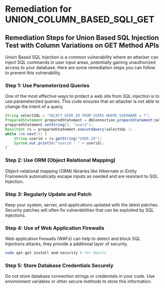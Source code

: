 # Remediation for UNION_COLUMN_BASED_SQLI_GET

## Remediation Steps for Union Based SQL Injection Test with Column Variations on GET Method APIs
Union Based SQL Injection is a common vulnerability where an attacker can inject SQL commands in user input areas, potentially gaining unauthorized access to your database. Here are some remediation steps you can follow to prevent this vulnerability.

### Step 1: Use Parameterized Queries
One of the most effective ways to protect a web site from SQL injection is to use parameterized queries. This code ensures that an attacker is not able to change the intent of a query.
```java
String selectSQL = "SELECT USER_ID FROM USERS WHERE USERNAME = ?";
PreparedStatement preparedStatement = dbConnection.prepareStatement(selectSQL);
preparedStatement.setString(1, "user1");
ResultSet rs = preparedStatement.executeQuery(selectSQL );
while (rs.next()) {
    String userid = rs.getString("USER_ID");
    System.out.println("userid : " + userid);
}
```

### Step 2: Use ORM (Object Relational Mapping)
Object-relational mapping (ORM) libraries like Hibernate or Entity Framework automatically escape inputs as needed and are resistant to SQL Injection.

### Step 3: Regularly Update and Patch
Keep your system, server, and applications updated with the latest patches. Security patches will often fix vulnerabilities that can be exploited by SQL injections.

### Step 4: Use of Web Application Firewalls 
Web application firewalls (WAFs) can help to detect and block SQL Injections attacks, they provide a additional layer of security.
```bash
sudo apt-get install mod-security # for Ubuntu
```

### Step 5: Store Database Credentials Securely
Do not store database connection strings or credentials in your code. Use environment variables or other secure methods to store this information.



